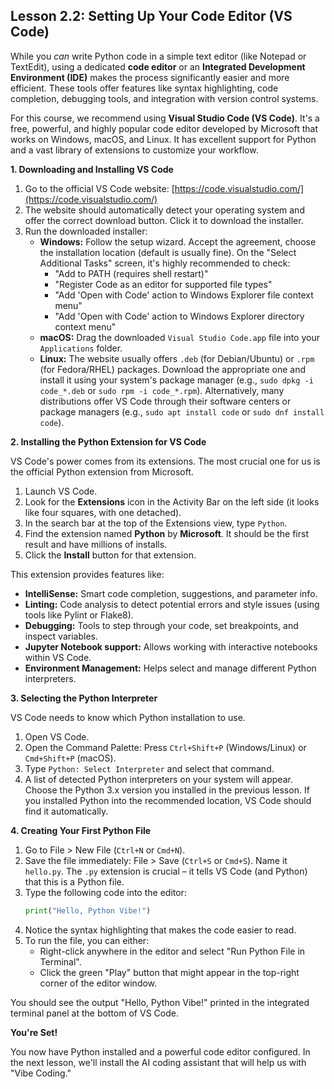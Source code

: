 ## Lesson 2.2: Setting Up Your Code Editor (VS Code)

While you *can* write Python code in a simple text editor (like Notepad or TextEdit), using a dedicated **code editor** or an **Integrated Development Environment (IDE)** makes the process significantly easier and more efficient. These tools offer features like syntax highlighting, code completion, debugging tools, and integration with version control systems.

For this course, we recommend using **Visual Studio Code (VS Code)**. It's a free, powerful, and highly popular code editor developed by Microsoft that works on Windows, macOS, and Linux. It has excellent support for Python and a vast library of extensions to customize your workflow.

**1. Downloading and Installing VS Code**

1.  Go to the official VS Code website: [https://code.visualstudio.com/](https://code.visualstudio.com/)
2.  The website should automatically detect your operating system and offer the correct download button. Click it to download the installer.
3.  Run the downloaded installer:
    *   **Windows:** Follow the setup wizard. Accept the agreement, choose the installation location (default is usually fine). On the "Select Additional Tasks" screen, it's highly recommended to check:
        *   "Add to PATH (requires shell restart)"
        *   "Register Code as an editor for supported file types"
        *   "Add 'Open with Code' action to Windows Explorer file context menu"
        *   "Add 'Open with Code' action to Windows Explorer directory context menu"
    *   **macOS:** Drag the downloaded `Visual Studio Code.app` file into your `Applications` folder.
    *   **Linux:** The website usually offers `.deb` (for Debian/Ubuntu) or `.rpm` (for Fedora/RHEL) packages. Download the appropriate one and install it using your system's package manager (e.g., `sudo dpkg -i code_*.deb` or `sudo rpm -i code_*.rpm`). Alternatively, many distributions offer VS Code through their software centers or package managers (e.g., `sudo apt install code` or `sudo dnf install code`).

**2. Installing the Python Extension for VS Code**

VS Code's power comes from its extensions. The most crucial one for us is the official Python extension from Microsoft.

1.  Launch VS Code.
2.  Look for the **Extensions** icon in the Activity Bar on the left side (it looks like four squares, with one detached).
3.  In the search bar at the top of the Extensions view, type `Python`.
4.  Find the extension named **Python** by **Microsoft**. It should be the first result and have millions of installs.
5.  Click the **Install** button for that extension.

This extension provides features like:
*   **IntelliSense:** Smart code completion, suggestions, and parameter info.
*   **Linting:** Code analysis to detect potential errors and style issues (using tools like Pylint or Flake8).
*   **Debugging:** Tools to step through your code, set breakpoints, and inspect variables.
*   **Jupyter Notebook support:** Allows working with interactive notebooks within VS Code.
*   **Environment Management:** Helps select and manage different Python interpreters.

**3. Selecting the Python Interpreter**

VS Code needs to know which Python installation to use.

1.  Open VS Code.
2.  Open the Command Palette: Press `Ctrl+Shift+P` (Windows/Linux) or `Cmd+Shift+P` (macOS).
3.  Type `Python: Select Interpreter` and select that command.
4.  A list of detected Python interpreters on your system will appear. Choose the Python 3.x version you installed in the previous lesson. If you installed Python into the recommended location, VS Code should find it automatically.

**4. Creating Your First Python File**

1.  Go to File > New File (`Ctrl+N` or `Cmd+N`).
2.  Save the file immediately: File > Save (`Ctrl+S` or `Cmd+S`). Name it `hello.py`. The `.py` extension is crucial – it tells VS Code (and Python) that this is a Python file.
3.  Type the following code into the editor:
    ```python
    print("Hello, Python Vibe!")
    ```
4.  Notice the syntax highlighting that makes the code easier to read.
5.  To run the file, you can either:
    *   Right-click anywhere in the editor and select "Run Python File in Terminal".
    *   Click the green "Play" button that might appear in the top-right corner of the editor window.

You should see the output "Hello, Python Vibe!" printed in the integrated terminal panel at the bottom of VS Code.

**You're Set!**

You now have Python installed and a powerful code editor configured. In the next lesson, we'll install the AI coding assistant that will help us with "Vibe Coding."

